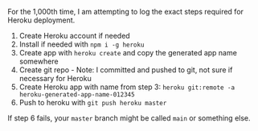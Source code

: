 For the 1,000th time, I am attempting to log the exact steps required for Heroku deployment. 

1. Create Heroku account if needed
2. Install if needed with `npm i -g heroku` 
3. Create app with `heroku create` and copy the generated app name somewhere
4. Create git repo - Note: I committed and pushed to git, not sure if necessary for Heroku
5. Create Heroku app with name from step 3: `heroku git:remote -a heroku-generated-app-name-012345` 
6. Push to heroku with `git push heroku master` 

If step 6 fails, your `master` branch might be called `main` or something else.

